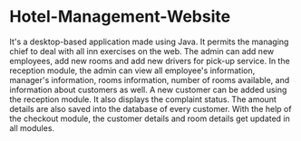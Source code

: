 # Hotel-Management-Website
It's a desktop-based application made using Java. It permits the managing chief to deal with all inn exercises on the web. The admin can add new employees, add new rooms and add new drivers for pick-up service. In the reception module, the admin can view all employee's information, manager's information, rooms information, number of rooms available, and information about customers as well.  A new customer can be added using the reception module. It also displays the complaint status. The amount details are also saved into the database of every customer. With the help of the checkout module, the customer details and room details get updated in all modules.
